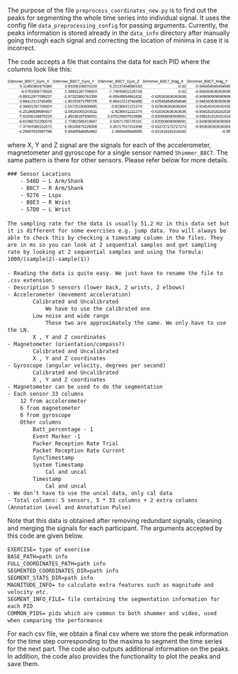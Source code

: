 The purpose of the file `preprocess_coordinates_new.py` is to find out the peaks for segmenting the whole time series into individual signal.
It uses the config file `data_preprocessing_config` for passing arguments. Currently, the peaks information is stored 
already in the `data_info` directory after manually going through each signal and correcting the location of minima in 
case it is incorrect.

The code accepts a file that contains the data for each PID where the columns look like this:

![img.png](img.png)

where X, Y and Z signal are the signals for each of the accelerometer, magnetometer and gyroscope for a single sensor
named `Shimmer_B8C7`. The same pattern is there for other sensors. Please refer below for more details.

```
### Sensor Locations
    - 548D – L Arm/Shank
    - B8C7 – R Arm/Shank
    - 9276 – Lspx
    - B8E3 – R Wrist
    - 57D0 – L Wrist

The sampling rate for the data is usually 51.2 Hz in this data set but it is different for some exercises e.g. jump data. You will always be able to check this by checking a timestamp column in the files. They are in ms so you can look at 2 sequential samples and get sampling rate by looking at 2 sequential samples and using the formula:
1000/(sample(2)-sample(1))

- Reading the data is quite easy. We just have to rename the file to .csv extension.
- Description 5 sensors (lower back, 2 wrists, 2 elbows)
- Accelerometer (movement acceleration)
        Calibrated and Uncalibrated
            We have to use the calibrated one
        Low noise and wide range
            These two are approximately the same. We only have to use the LN.
        X , Y and Z coordinates
- Magnetometer (orientation/compass?)
        Calibrated and Uncalibrated
        X , Y and Z coordinates
- Gyroscope (angular velocity, degrees per second)
        Calibrated and Uncalibrated
        X , Y and Z coordinates
- Magnetometer can be used to do the segmentation
- Each sensor 33 columns
    12 from accelerometer
    6 from magnetometer
    6 from gyroscope
    Other columns
        Batt_percentage - 1
        Event Marker -1
        Packer Reception Rate Trial
        Packet Reception Rate Current
        SyncTimestamp
        System Timestamp
            Cal and uncal
        Timestamp
            Cal and uncal
- We don’t have to use the uncal data, only cal data
- Total columns: 5 sensors, 5 * 33 columns + 2 extra columns (Annotation Level and Annotation Pulse)

```

Note that this data is obtained after removing redundant signals, cleaning and merging the signals for each participant.
The arguments accepted by this code are given below.

```
EXERCISE= type of exercise
BASE_PATH=path info
FULL_COORDINATES_PATH=path info
SEGMENTED_COORDINATES_DIR=path info
SEGMENT_STATS_DIR=path info
MAGNITUDE_INFO= to calculate extra features such as magnitude and velocity etc.
SEGMENT_INFO_FILE= file containing the segmentation information for each PID
COMMON_PIDS= pids which are common to both shummer and video, used when comparing the performance
```

For each csv file, we obtain a final csv where we store the peak information for the time step corresponding to 
the maxima to segment the time series for the next part. The code also outputs additional information on the peaks. 
In addition, the code also provides the functionality to plot the peaks and save them.